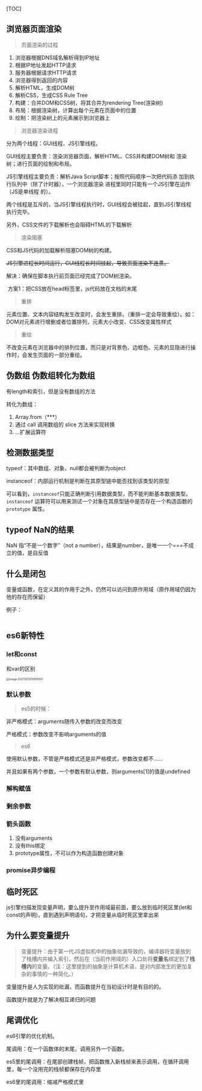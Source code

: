[TOC]

## 浏览器页面渲染

> 页面渲染的过程

1. 浏览器根据DNS域名解析得到IP地址
2. 根据IP地址发起HTTP请求
3. 服务器根据请求HTTP请求
4. 浏览器得到返回的内容
5. 解析HTML，生成DOM树
6. 解析CSS，生成CSS Rule Tree
7. 构建：合并DOM和CSS树，将其合并为rendering Tree(渲染树)
8. 布局：根据渲染树，计算出每个元素在页面中的位置
9. 绘制：把渲染树上的元素展示到浏览器上

> 浏览器渲染进程

分为两个线程：GUI线程、JS引擎线程。

GUI线程主要负责：渲染浏览器页面，解析HTML、CSS并构建DOM树和							      渲染树；进行页面的绘制和布局。

JS引擎线程主要负责：解析Java Script脚本；按照代码顺序一次把代码添									  加到执行队列中（除了计时器），一个浏览器渲染									  进程里同时只能有一个JS引擎在运作（JS是单线程									  的）。

两个线程是互斥的，当JS引擎线程执行时，GUI线程会被挂起，直到JS引擎线程执行完毕。

另外，CSS文件的下载解析也会阻碍HTML的下载解析

> 渲染阻塞

CSS和JS代码的加载解析阻塞DOM树的构建。

~~JS引擎进程长时间运行，GUI线程长时间挂起，导致页面渲染不连贯。~~

解决：确保在脚本执行前页面已经完成了DOM树渲染。

​	方案1：把CSS放在head标签里，js代码放在文档的末尾

> 重排

元素位置、文本内容结构发生改变时，会发生重排。（重排一定会导致重绘）。如：DOM对元素进行增删或者位置排列，元素大小改变、CSS改变属性样式

> 重绘

不改变元素在浏览器中的排列位置，而只是对背景色、边框色、元素的显隐进行操作时，会发生页面的一部分重绘。

## 伪数组 伪数组转化为数组

有length和索引，但是没有数组的方法

转化为数组：

1. Array.from（***）
2. 通过 call 调用数组的 slice 方法来实现转换
3. ...扩展运算符

## 检测数据类型

typeof：其中数组、对象、null都会被判断为object

instanceof：内部运行机制是判断在其原型链中能否找到该类型的原型

可以看到，`instanceof`只能正确判断引用数据类型，而不能判断基本数据类型。`instanceof` 运算符可以用来测试一个对象在其原型链中是否存在一个构造函数的 `prototype` 属性。

## typeof NaN的结果

NaN 指“不是一个数字”（not a number），结果是number，是唯一一个===不成立的值，是自反值

## 什么是闭包

变量或函数，在定义其的作用于之外，仍然可以访问到原作用域（原作用域仍因为他的存在而保留）

例子：

```javascript
```



## es6新特性

### let和const

和var的区别

<img src="C:\Users\10153\AppData\Roaming\Typora\typora-user-images\image-20211201210935507.png" alt="image-20211201210935507" style="zoom:50%;" />

### 默认参数

> es5的时候：

非严格模式：arguments随传入参数的改变而改变

严格模式：参数改变不影响arguments的值

> es6

使用默认参数，不管是严格模式还是非严格模式，参数改变都不……

并且如果有两个参数，一个参数有默认参数，则arguments[1]的值是undefined

### 解构赋值

### 剩余参数

### 箭头函数

1. 没有arguments
2. 没有this绑定
3. prototype属性，不可以作为构造函数创建对象

### promise异步编程

## 临时死区

js引擎扫描发现变量声明，要么提升至作用域最前面，要么放到临时死区里(let和const的声明)，直到遇到声明语句，才把变量从临时死区里拿出来

## 为什么要变量提升

> 变量提升：由于第一代JS虚拟机中的抽象纰漏导致的，编译器将变量放到了栈槽内并编入索引，然后在（当前作用域的）入口处将**变量名**绑定到了**栈槽内**的变量。（注：这里提到的抽象是计算机术语，是对内部发生的更加复杂的事情的一种简化。）

变量提升是人为实现的纰漏，而函数提升在当初设计时是有目的的。

函数提升就是为了解决相互递归的问题

## 尾调优化

es6引擎的优化机制。

尾调用：在一个函数体的末尾，调用另外一个函数。

es5里的尾调用：在尾部创建栈帧，把函数推入新栈帧来表示调用，在循环调用里，每一个没用完的栈帧都保存在内存里

es6里的尾调用：缩减严格模式里

